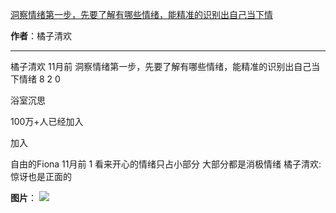 

[洞察情绪第一步，先要了解有哪些情绪，能精准的识别出自己当下情](https://m.okjike.com/originalPosts/6646f8fe93a2caac6793379d?s=ewoidSI6ICI1N2Y0ZGFjYWI2YzFlNTEzMDBiMDQyNmQiCn0=)

**作者**：橘子清欢

---

橘子清欢
11月前
洞察情绪第一步，先要了解有哪些情绪，能精准的识别出自己当下情绪
8
2
0

浴室沉思

100万+人已经加入

加入

自由的Fiona
11月前
1
看来开心的情绪只占小部分 大部分都是消极情绪
橘子清欢: 惊讶也是正面的

**图片**：
![](https://cdnv2.ruguoapp.com/Fh-YiGwdZIpVCOWXVQ_IKVpmFsYYv3.jpg?imageMogr2/auto-orient/thumbnail/1500x2000%3E/interlace/1)